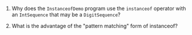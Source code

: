 1. Why does the `InstanceofDemo` program use the `instanceof` operator with an `IntSequence` that may be a `DigitSequence`?

2. What is the advantage of the "pattern matching" form of instanceof?
